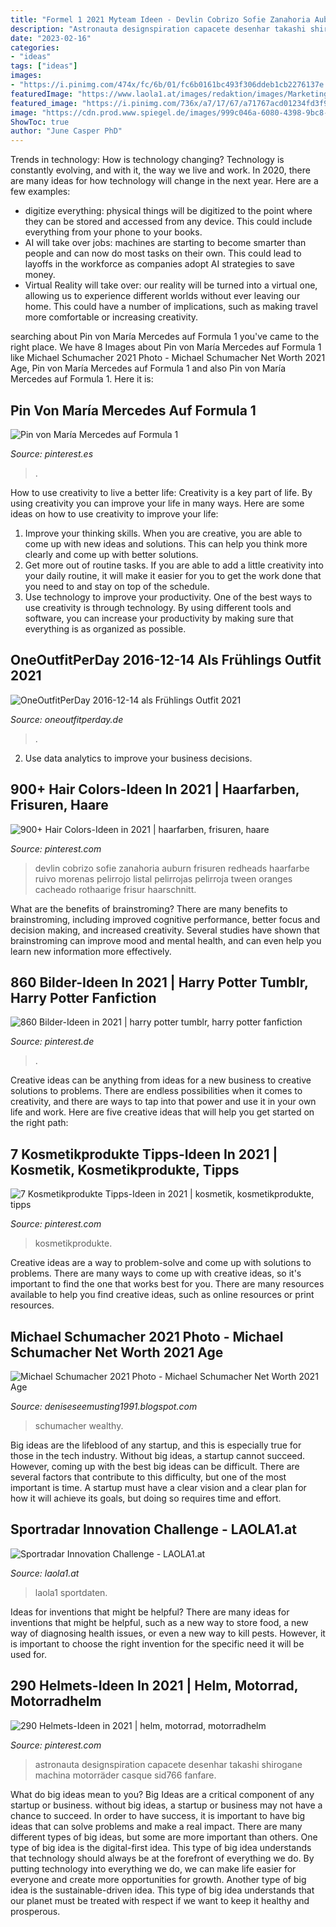 ```yaml
---
title: "Formel 1 2021 Myteam Ideen - Devlin Cobrizo Sofie Zanahoria Auburn Frisuren Redheads Haarfarbe Ruivo Morenas Pelirrojo Listal Pelirrojas Pelirroja Tween Oranges Cacheado Rothaarige Frisur Haarschnitt"
description: "Astronauta designspiration capacete desenhar takashi shirogane machina motorräder casque sid766 fanfare"
date: "2023-02-16"
categories:
- "ideas"
tags: ["ideas"]
images:
- "https://i.pinimg.com/474x/fc/6b/01/fc6b0161bc493f306ddeb1cb2276137e.jpg"
featuredImage: "https://www.laola1.at/images/redaktion/images/Marketing/Promotion/IC_Aufmacher-Bild_1280x720_b2cba_f_700x394.JPG"
featured_image: "https://i.pinimg.com/736x/a7/17/67/a71767acd01234fd3f9bdc94f7b81bdb.jpg"
image: "https://cdn.prod.www.spiegel.de/images/999c046a-6080-4398-9bc8-57aff3ee6ecc_w1600_r1.5001339405304046_fpx43_fpy4.jpg"
ShowToc: true
author: "June Casper PhD"
---
```



Trends in technology: How is technology changing?
Technology is constantly evolving, and with it, the way we live and work. In 2020, there are many ideas for how technology will change in the next year. Here are a few examples: 
- digitize everything: physical things will be digitized to the point where they can be stored and accessed from any device. This could include everything from your phone to your books. 
- AI will take over jobs: machines are starting to become smarter than people and can now do most tasks on their own. This could lead to layoffs in the workforce as companies adopt AI strategies to save money. 
- Virtual Reality will take over: our reality will be turned into a virtual one, allowing us to experience different worlds without ever leaving our home. This could have a number of implications, such as making travel more comfortable or increasing creativity.

	

		
searching about Pin von María Mercedes auf Formula 1 you've came to the right place. We have 8 Images about Pin von María Mercedes auf Formula 1 like Michael Schumacher 2021 Photo - Michael Schumacher Net Worth 2021 Age, Pin von María Mercedes auf Formula 1 and also Pin von María Mercedes auf Formula 1. Here it is:
		
    
## Pin Von María Mercedes Auf Formula 1

<img loading=lazy src="https://i.pinimg.com/736x/a7/17/67/a71767acd01234fd3f9bdc94f7b81bdb.jpg" onerror="this.onerror=null;this.src='https://tse4.mm.bing.net/th?id=OIP.TZTF0UX3INwfWkgChGLCbAHaHa&amp;pid=15.1';" alt="Pin von María Mercedes auf Formula 1">

_Source: pinterest.es_

>. 

	

How to use creativity to live a better life:
Creativity is a key part of life. By using creativity you can improve your life in many ways. Here are some ideas on how to use creativity to improve your life: 
1. Improve your thinking skills. When you are creative, you are able to come up with new ideas and solutions. This can help you think more clearly and come up with better solutions. 
2. Get more out of routine tasks. If you are able to add a little creativity into your daily routine, it will make it easier for you to get the work done that you need to and stay on top of the schedule. 
3. Use technology to improve your productivity. One of the best ways to use creativity is through technology. By using different tools and software, you can increase your productivity by making sure that everything is as organized as possible. 

    
## OneOutfitPerDay 2016-12-14 Als Frühlings Outfit 2021

<img loading=lazy src="https://www.oneoutfitperday.de/wp-content/uploads/2016/12/OneOutfitPerDay-2016-12-14-300x300.png" onerror="this.onerror=null;this.src='https://tse2.mm.bing.net/th?id=OIP.XjUHtCeoNIRtVUDRjubGlAAAAA&amp;pid=15.1';" alt="OneOutfitPerDay 2016-12-14 als Frühlings Outfit 2021">

_Source: oneoutfitperday.de_

>. 

	

2. Use data analytics to improve your business decisions.

    
## 900+ Hair Colors-Ideen In 2021 | Haarfarben, Frisuren, Haare

<img loading=lazy src="https://i.pinimg.com/474x/93/14/e0/9314e09fe9037401f4f345d358f22de8.jpg" onerror="this.onerror=null;this.src='https://tse3.mm.bing.net/th?id=OIP.Chn1iq9J9-XW0qAOty50hAAAAA&amp;pid=15.1';" alt="900+ Hair Colors-Ideen in 2021 | haarfarben, frisuren, haare">

_Source: pinterest.com_

>devlin cobrizo sofie zanahoria auburn frisuren redheads haarfarbe ruivo morenas pelirrojo listal pelirrojas pelirroja tween oranges cacheado rothaarige frisur haarschnitt. 

	

What are the benefits of brainstroming?
There are many benefits to brainstroming, including improved cognitive performance, better focus and decision making, and increased creativity. Several studies have shown that brainstroming can improve mood and mental health, and can even help you learn new information more effectively.

    
## 860 Bilder-Ideen In 2021 | Harry Potter Tumblr, Harry Potter Fanfiction

<img loading=lazy src="https://i.pinimg.com/474x/e6/27/1c/e6271ca66b75859dc813d5b60da1d5bc.jpg" onerror="this.onerror=null;this.src='https://tse4.mm.bing.net/th?id=OIP.QnkTWiyfBTEz5Fwu7oEZQgAAAA&amp;pid=15.1';" alt="860 Bilder-Ideen in 2021 | harry potter tumblr, harry potter fanfiction">

_Source: pinterest.de_

>. 

	

Creative ideas can be anything from ideas for a new business to creative solutions to problems. There are endless possibilities when it comes to creativity, and there are ways to tap into that power and use it in your own life and work. Here are five creative ideas that will help you get started on the right path: 

    
## 7 Kosmetikprodukte Tipps-Ideen In 2021 | Kosmetik, Kosmetikprodukte, Tipps

<img loading=lazy src="https://i.pinimg.com/474x/fc/6b/01/fc6b0161bc493f306ddeb1cb2276137e.jpg" onerror="this.onerror=null;this.src='https://tse4.mm.bing.net/th?id=OIP.o12EPnFCCORHsIP__vphHgAAAA&amp;pid=15.1';" alt="7 Kosmetikprodukte Tipps-Ideen in 2021 | kosmetik, kosmetikprodukte, tipps">

_Source: pinterest.com_

>kosmetikprodukte. 

	

Creative ideas are a way to problem-solve and come up with solutions to problems. There are many ways to come up with creative ideas, so it's important to find the one that works best for you. There are many resources available to help you find creative ideas, such as online resources or print resources.

    
## Michael Schumacher 2021 Photo - Michael Schumacher Net Worth 2021 Age

<img loading=lazy src="https://cdn.prod.www.spiegel.de/images/999c046a-6080-4398-9bc8-57aff3ee6ecc_w1600_r1.5001339405304046_fpx43_fpy4.jpg" onerror="this.onerror=null;this.src='https://tse2.mm.bing.net/th?id=OIP.3w-jOM32X2ONX2ZMrjlMoQHaE8&amp;pid=15.1';" alt="Michael Schumacher 2021 Photo - Michael Schumacher Net Worth 2021 Age">

_Source: deniseseemusting1991.blogspot.com_

>schumacher wealthy. 

	

Big ideas are the lifeblood of any startup, and this is especially true for those in the tech industry. Without big ideas, a startup cannot succeed. However, coming up with the best big ideas can be difficult. There are several factors that contribute to this difficulty, but one of the most important is time. A startup must have a clear vision and a clear plan for how it will achieve its goals, but doing so requires time and effort.

    
## Sportradar Innovation Challenge - LAOLA1.at

<img loading=lazy src="https://www.laola1.at/images/redaktion/images/Marketing/Promotion/IC_Aufmacher-Bild_1280x720_b2cba_f_700x394.JPG" onerror="this.onerror=null;this.src='https://tse4.mm.bing.net/th?id=OIP.8XS27i2SPCfxpvKaJLji7gHaEK&amp;pid=15.1';" alt="Sportradar Innovation Challenge - LAOLA1.at">

_Source: laola1.at_

>laola1 sportdaten. 

	

Ideas for inventions that might be helpful?
There are many ideas for inventions that might be helpful, such as a new way to store food, a new way of diagnosing health issues, or even a new way to kill pests. However, it is important to choose the right invention for the specific need it will be used for.

    
## 290 Helmets-Ideen In 2021 | Helm, Motorrad, Motorradhelm

<img loading=lazy src="https://i.pinimg.com/474x/8a/e7/50/8ae7502faa911b6cf5ba7865c58bc511--racing-helmets-motorcycle-gear.jpg" onerror="this.onerror=null;this.src='https://tse4.mm.bing.net/th?id=OIP.V6StvFMXqhZtGCV_bd_uhAAAAA&amp;pid=15.1';" alt="290 Helmets-Ideen in 2021 | helm, motorrad, motorradhelm">

_Source: pinterest.com_

>astronauta designspiration capacete desenhar takashi shirogane machina motorräder casque sid766 fanfare. 

	

What do big ideas mean to you?
Big Ideas are a critical component of any startup or business. without big ideas, a startup or business may not have a chance to succeed. In order to have success, it is important to have big ideas that can solve problems and make a real impact. There are many different types of big ideas, but some are more important than others.
One type of big idea is the digital-first idea. This type of big idea understands that technology should always be at the forefront of everything we do. By putting technology into everything we do, we can make life easier for everyone and create more opportunities for growth. Another type of big idea is the sustainable-driven idea. This type of big idea understands that our planet must be treated with respect if we want to keep it healthy and prosperous.

